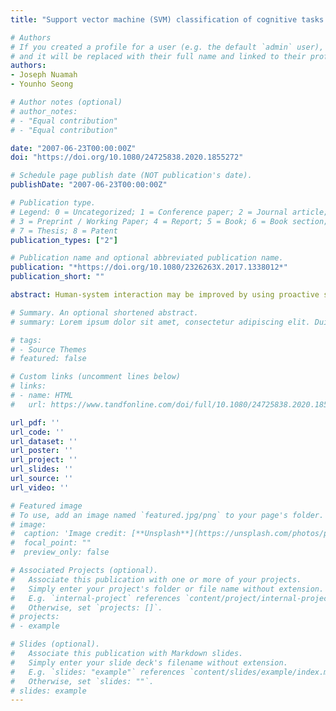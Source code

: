 ```yaml
---
title: "Support vector machine (SVM) classification of cognitive tasks based on electroencephalography (EEG) engagement index"

# Authors
# If you created a profile for a user (e.g. the default `admin` user), write the username (folder name) here 
# and it will be replaced with their full name and linked to their profile.
authors:
- Joseph Nuamah
- Younho Seong

# Author notes (optional)
# author_notes:
# - "Equal contribution"
# - "Equal contribution"

date: "2007-06-23T00:00:00Z"
doi: "https://doi.org/10.1080/24725838.2020.1855272"

# Schedule page publish date (NOT publication's date). 
publishDate: "2007-06-23T00:00:00Z"

# Publication type.
# Legend: 0 = Uncategorized; 1 = Conference paper; 2 = Journal article;
# 3 = Preprint / Working Paper; 4 = Report; 5 = Book; 6 = Book section;
# 7 = Thesis; 8 = Patent
publication_types: ["2"]

# Publication name and optional abbreviated publication name.
publication: "*https://doi.org/10.1080/2326263X.2017.1338012*"
publication_short: ""

abstract: Human-system interaction may be improved by using proactive systems that detect, measure, and assess a user’s cognitive state in real time via diagnostic neurophysiological sensors and appropriate classification methods. The electroencephalography (EEG) task engagement index (TEI), a ratio of EEG power bands (beta/(alpha + theta)), may be used to track how cognitively engaged a person is in a task. In the present study, we performed statistical tests of significance on task engagement indices computed from EEG recorded from six healthy participants who performed five separate cognitive tasks. For all participants, we found a statistically significant difference in task engagement indices between the five cognitive tasks. Also, we used task engagement indices as inputs to support vector machines (SVMs) to allow identification and offline classification of cognitive engagement. We designed six separate multiclass SVMs to classify five cognitive tasks for the participants. The average classification accuracy across the six participants was 93.33 ± 8.16%. The results show that differences in cognitive task demand do elicit different degrees of cognitive engagement, which can be measured through the use of the TEI.

# Summary. An optional shortened abstract.
# summary: Lorem ipsum dolor sit amet, consectetur adipiscing elit. Duis posuere tellus ac convallis placerat. Proin tincidunt magna sed ex sollicitudin condimentum.

# tags:
# - Source Themes
# featured: false

# Custom links (uncomment lines below)
# links:
# - name: HTML
#   url: https://www.tandfonline.com/doi/full/10.1080/24725838.2020.1855272?casa_token=168ZfRqGyj0AAAAA%3Ah0JV_DKzCQSRIgJwncol0jZkudpPmXXu6UZ7U12LUrVK6Pn-c61JtH5dCtYw1alGA2rlIsnr1sBFbQ

url_pdf: ''
url_code: ''
url_dataset: ''
url_poster: ''
url_project: ''
url_slides: ''
url_source: ''
url_video: ''

# Featured image
# To use, add an image named `featured.jpg/png` to your page's folder. 
# image:
#  caption: 'Image credit: [**Unsplash**](https://unsplash.com/photos/pLCdAaMFLTE)'
#  focal_point: ""
#  preview_only: false

# Associated Projects (optional).
#   Associate this publication with one or more of your projects.
#   Simply enter your project's folder or file name without extension.
#   E.g. `internal-project` references `content/project/internal-project/index.md`.
#   Otherwise, set `projects: []`.
# projects:
# - example

# Slides (optional).
#   Associate this publication with Markdown slides.
#   Simply enter your slide deck's filename without extension.
#   E.g. `slides: "example"` references `content/slides/example/index.md`.
#   Otherwise, set `slides: ""`.
# slides: example
---
```


